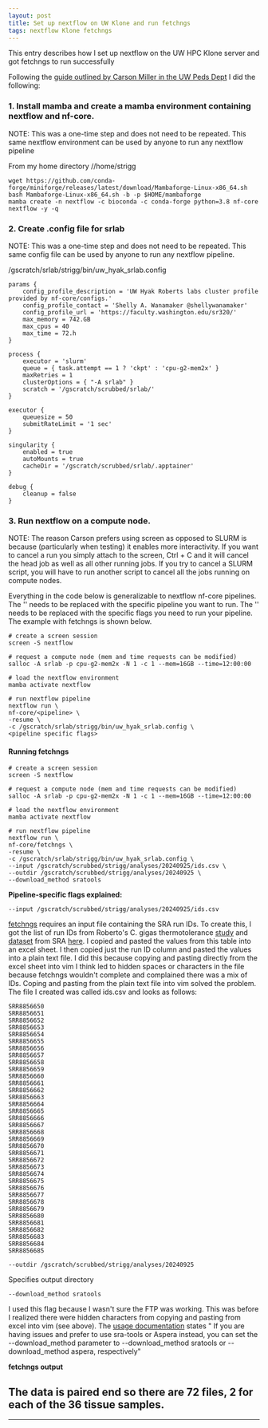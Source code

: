 ```yaml
---
layout: post
title: Set up nextflow on UW Klone and run fetchngs
tags: nextflow Klone fetchngs
---
```


This entry describes how I set up nextflow on the UW HPC Klone server and got fetchngs to run successfully

Following the [guide outlined by Carson Miller in the UW Peds Dept](https://nf-co.re/configs/uw_hyak_pedslabs) I did the following:


### 1. Install mamba and create a mamba environment containing nextflow and nf-core.  
NOTE: This was a one-time step and does not need to be repeated. This same nextflow environment can be used by anyone to run any nextflow pipeline

From my home directory //home/strigg
```
wget https://github.com/conda-forge/miniforge/releases/latest/download/Mambaforge-Linux-x86_64.sh
bash Mambaforge-Linux-x86_64.sh -b -p $HOME/mambaforge
mamba create -n nextflow -c bioconda -c conda-forge python=3.8 nf-core nextflow -y -q

```

### 2. Create .config file for srlab
NOTE: This was a one-time step and does not need to be repeated. This same config file can be used by anyone to run any nextflow pipeline.

/gscratch/srlab/strigg/bin/uw_hyak_srlab.config
```
params {
    config_profile_description = 'UW Hyak Roberts labs cluster profile provided by nf-core/configs.'
    config_profile_contact = 'Shelly A. Wanamaker @shellywanamaker'
    config_profile_url = 'https://faculty.washington.edu/sr320/'
    max_memory = 742.GB
    max_cpus = 40
    max_time = 72.h
}

process {
    executor = 'slurm'
    queue = { task.attempt == 1 ? 'ckpt' : 'cpu-g2-mem2x' }
    maxRetries = 1
    clusterOptions = { "-A srlab" }
    scratch = '/gscratch/scrubbed/srlab/'
}

executor {
    queuesize = 50
    submitRateLimit = '1 sec'
}

singularity {
    enabled = true
    autoMounts = true
    cacheDir = '/gscratch/scrubbed/srlab/.apptainer'
}

debug {
    cleanup = false
}
```


### 3. Run nextflow on a compute node.
NOTE: The reason Carson prefers using screen as opposed to SLURM is because (particularly when testing) it enables more interactivity. If you want to cancel a run you simply attach to the screen, Ctrl + C and it will cancel the head job as well as all other running jobs. If you try to cancel a SLURM script, you will have to run another script to cancel all the jobs running on compute nodes.  

Everything in the code below is generalizable to nextflow nf-core pipelines. The '<pipeline>' needs to be replaced with the specific pipeline you want to run. The '<pipeline specific flags>' needs to be replaced with the specific flags you need to run your pipeline. The example with fetchngs is shown below.

```
# create a screen session
screen -S nextflow

# request a compute node (mem and time requests can be modified)
salloc -A srlab -p cpu-g2-mem2x -N 1 -c 1 --mem=16GB --time=12:00:00

# load the nextflow environment
mamba activate nextflow

# run nextflow pipeline
nextflow run \
nf-core/<pipeline> \
-resume \
-c /gscratch/srlab/strigg/bin/uw_hyak_srlab.config \
<pipeline specific flags>

```

#### Running fetchngs
```
# create a screen session
screen -S nextflow

# request a compute node (mem and time requests can be modified)
salloc -A srlab -p cpu-g2-mem2x -N 1 -c 1 --mem=16GB --time=12:00:00

# load the nextflow environment
mamba activate nextflow

# run nextflow pipeline
nextflow run \
nf-core/fetchngs \
-resume \
-c /gscratch/srlab/strigg/bin/uw_hyak_srlab.config \
--input /gscratch/scrubbed/strigg/analyses/20240925/ids.csv \
--outdir /gscratch/scrubbed/strigg/analyses/20240925 \
--download_method sratools

```
**Pipeline-specific flags explained:**
```
--input /gscratch/scrubbed/strigg/analyses/20240925/ids.csv
```
[fetchngs](https://nf-co.re/fetchngs/1.12.0/) requires an input file containing the SRA run IDs. To create this, I got the list of run IDs from Roberto's C. gigas thermotolerance [study](https://doi.org/10.1016/j.cbd.2023.101089) and [dataset](https://www.ncbi.nlm.nih.gov/bioproject?Db=biosample&DbFrom=bioproject&Cmd=Link&LinkName=bioproject_biosample&LinkReadableName=BioSample&ordinalpos=1&IdsFromResult=516210) from SRA [here](https://www.ncbi.nlm.nih.gov/Traces/study/?query_key=3&WebEnv=MCID_66f3f6267f36c63f9e0edc25&o=acc_s%3Aa&s=SRR8856650,SRR8856651,SRR8856652,SRR8856653,SRR8856654,SRR8856655,SRR8856656,SRR8856657,SRR8856658,SRR8856659,SRR8856660,SRR8856661,SRR8856662,SRR8856663,SRR8856664,SRR8856665,SRR8856666,SRR8856667,SRR8856668,SRR8856669,SRR8856670,SRR8856671,SRR8856672,SRR8856673,SRR8856674,SRR8856675,SRR8856676,SRR8856677,SRR8856678,SRR8856679,SRR8856680,SRR8856681,SRR8856682,SRR8856683,SRR8856684,SRR8856685). I copied and pasted the values from this table into an excel sheet. I then copied just the run ID column and pasted the values into a plain text file. I did this because copying and pasting directly from the excel sheet into vim I think led to hidden spaces or characters in the file because fetchngs wouldn't complete and complained there was a mix of IDs. Coping and pasting from the plain text file into vim solved the problem. The file I created was called ids.csv and looks as follows:
```
SRR8856650
SRR8856651
SRR8856652
SRR8856653
SRR8856654
SRR8856655
SRR8856656
SRR8856657
SRR8856658
SRR8856659
SRR8856660
SRR8856661
SRR8856662
SRR8856663
SRR8856664
SRR8856665
SRR8856666
SRR8856667
SRR8856668
SRR8856669
SRR8856670
SRR8856671
SRR8856672
SRR8856673
SRR8856674
SRR8856675
SRR8856676
SRR8856677
SRR8856678
SRR8856679
SRR8856680
SRR8856681
SRR8856682
SRR8856683
SRR8856684
SRR8856685
```

```
--outdir /gscratch/scrubbed/strigg/analyses/20240925
```
Specifies output directory

```
--download_method sratools
```
I used this flag because I wasn't sure the FTP was working. This was before I realized there were hidden characters from copying and pasting from excel into vim (see above). The [usage documentation](https://nf-co.re/fetchngs/1.12.0/docs/usage/) states " If you are having issues and prefer to use sra-tools or Aspera instead, you can set the --download_method parameter to --download_method sratools or --download_method aspera, respectively"

**fetchngs output**

The data is paired end so there are 72 files, 2 for each of the 36 tissue samples.
----
****
